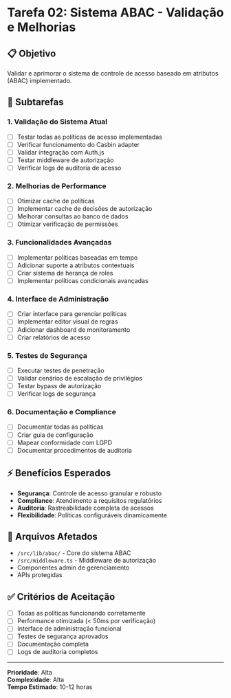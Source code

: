 # Tarefa 02: Sistema ABAC - Validação e Melhorias

## 📋 Objetivo
Validar e aprimorar o sistema de controle de acesso baseado em atributos (ABAC) implementado.

## 🎯 Subtarefas

### 1. Validação do Sistema Atual
- [ ] Testar todas as políticas de acesso implementadas
- [ ] Verificar funcionamento do Casbin adapter
- [ ] Validar integração com Auth.js
- [ ] Testar middleware de autorização
- [ ] Verificar logs de auditoria de acesso

### 2. Melhorias de Performance
- [ ] Otimizar cache de políticas
- [ ] Implementar cache de decisões de autorização
- [ ] Melhorar consultas ao banco de dados
- [ ] Otimizar verificação de permissões

### 3. Funcionalidades Avançadas
- [ ] Implementar políticas baseadas em tempo
- [ ] Adicionar suporte a atributos contextuais
- [ ] Criar sistema de herança de roles
- [ ] Implementar políticas condicionais avançadas

### 4. Interface de Administração
- [ ] Criar interface para gerenciar políticas
- [ ] Implementar editor visual de regras
- [ ] Adicionar dashboard de monitoramento
- [ ] Criar relatórios de acesso

### 5. Testes de Segurança
- [ ] Executar testes de penetração
- [ ] Validar cenários de escalação de privilégios
- [ ] Testar bypass de autorização
- [ ] Verificar logs de segurança

### 6. Documentação e Compliance
- [ ] Documentar todas as políticas
- [ ] Criar guia de configuração
- [ ] Mapear conformidade com LGPD
- [ ] Documentar procedimentos de auditoria

## ⚡ Benefícios Esperados
- **Segurança**: Controle de acesso granular e robusto
- **Compliance**: Atendimento a requisitos regulatórios
- **Auditoria**: Rastreabilidade completa de acessos
- **Flexibilidade**: Políticas configuráveis dinamicamente

## 🔧 Arquivos Afetados
- `/src/lib/abac/` - Core do sistema ABAC
- `/src/middleware.ts` - Middleware de autorização
- Componentes admin de gerenciamento
- APIs protegidas

## ✅ Critérios de Aceitação
- [ ] Todas as políticas funcionando corretamente
- [ ] Performance otimizada (< 50ms por verificação)
- [ ] Interface de administração funcional
- [ ] Testes de segurança aprovados
- [ ] Documentação completa
- [ ] Logs de auditoria completos

---
**Prioridade**: Alta  
**Complexidade**: Alta  
**Tempo Estimado**: 10-12 horas
